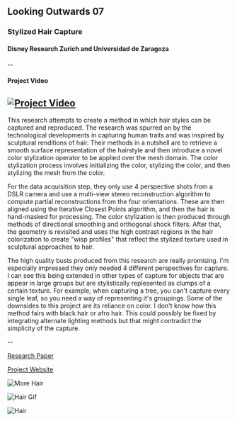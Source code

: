 
## Looking Outwards 07

### Stylized Hair Capture
#### Disney Research Zurich and Universidad de Zaragoza
--
#### Project Video
[![Project Video](http://2.bp.blogspot.com/-PU0IHQrdXDY/U_W8vsgAicI/AAAAAAAAATM/DXgqPlEhCns/s1600/capturing_and_stylizing_hair_for_3d_fabrication_by_cheve-d7w1a3e.jpg)](https://www.youtube.com/watch?v=QRBkdhZwBic)
--
This research attempts to create a method in which hair styles can be captured and reproduced. The research was spurred on by the technological developments in capturing human traits and was inspired by sculptural renditions of hair. Their methods in a nutshell are to retrieve a smooth surface representation of the hairstyle and then introduce a novel color stylization operator to be applied over the mesh domain. The color stylization process involves initializing the color, stylizing the color, and then stylizing the mesh from the color.

For the data acquisition step, they only use 4 perspective shots from a DSLR camera and use a multi-view stereo reconstruction algorithm to compute partial reconstructions from the four orientations. These are then aligned using the Iterative Closest Points algorithm, and then the hair is hand-masked for processing. The color stylization is then produced through methods of directional smoothing and orthogonal shock filters. After that, the geometry is revisited and uses the high contrast regions in the hair colorization to create "wisp profiles" that reflect the stylized texture used in sculptural approaches to hair.

The high quality busts produced from this research are really promising. I'm especially impressed they only needed 4 different perspectives for capture. I can see this being extended in other types of capture for objects that are appear in large groups but are stylistically replesented as clumps of a certain texture. For example, when capturing a tree, you can't capture every single leaf, so you need a way of representing it's groupings. Some of the downsides to this project are its reliance on color. I don't know how this method fairs with black hair or afro hair. This could possibly be fixed by integrating alternate lighting methods but that might contradict the simplicity of the capture.

--

[Research Paper](http://www.disneyresearch.com/wp-content/uploads/Project_StylizedHairCaptureSIGGRAPH14_paper1.pdf)

[Project Website](http://www.disneyresearch.com/publication/stylized-hair-capture/)

![More Hair](http://3dprintingindustry.com/wp-content/uploads/2014/08/facialhair-3d-scanning.png)

![Hair Gif](http://www.technoviser.com/wp-content/uploads/2014/08/disney-research-latest-tech-will-accurately-3d-print-stylized-hair.gif)

![Hair](http://www.tctmagazine.com/downloads/5061/download/Project_StylizedHairCaptureSIGGRAPH14_teaser%20(1).png?cb=9d0699e0a187e1052a56acf167f4565d)
